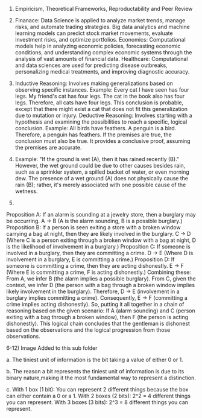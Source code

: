1) Empiricism, Theoretical Frameworks, Reproductability and Peer Review

2) Finanace: Data Science is applied to analyze market trends, manage risks, and automate trading strategies.
Big data analytics and machine learning models can predict stock market movements, evaluate investment risks, and optimize portfolios.
Economics: Computational models help in analyzing economic policies, forecasting economic conditions, and understanding complex economic systems through the analysis of vast amounts of financial data.
Healthcare: Computational and data sciences are used for predicting disease outbreaks, personalizing medical treatments, and improving diagnostic accuracy.

3) Inductive Reasoning: Involves making generalizations based on observing specific instances.
Example: Every cat I have seen has four legs. My friend's cat has four legs. The cat in the book also has four legs. Therefore, all cats have four legs. This conclusion is probable, except that there might exist a cat that does not fit this generalization due to mutation or injury.
Deductive Reasoning: Involves starting with a hypothesis and examining the possibilities to reach a specific, logical conclusion.
Example: All birds have feathers. A penguin is a bird. Therefore, a penguin has feathers. If the premises are true, the conclusion must also be true. It provides a conclusive proof, assuming the premises are accurate.

4)
   Example: "If the ground is wet (A), then it has rained recently (B)." However, the wet ground could be due to other causes besides rain, such as a sprinkler system, a spilled bucket of water, or even morning dew. The presence of a wet ground (A) does not physically cause the rain (B); rather, it's merely associated with one possible cause of the wetness.

5)
Proposition A: If an alarm is sounding at a jewelry store, then a burglary may be occurring. A → B (A is the alarm sounding, B is a possible burglary.)
Proposition B: If a person is seen exiting a store with a broken window carrying a bag at night, then they are likely involved in the burglary. C → D (Where C is a person exiting through a broken window with a bag at night, D is the likelihood of involvement in a burglary.)
Proposition C: If someone is involved in a burglary, then they are committing a crime. D → E (Where D is involvement in a burglary, E is committing a crime.)
Proposition D: If someone is committing a crime, then they are acting dishonestly. E → F (Where E is committing a crime, F is acting dishonestly.)
Combining these: From A, we infer B (the alarm implies a possible burglary).
From C, given the context, we infer D (the person with a bag through a broken window implies likely involvement in the burglary).
Therefore, D → E (involvement in a burglary implies committing a crime).
Consequently, E → F (committing a crime implies acting dishonestly).
So, putting it all together in a chain of reasoning based on the given scenario:
If A (alarm sounding) and C (person exiting with a bag through a broken window), then F (the person is acting dishonestly).
This logical chain concludes that the gentleman is dishonest based on the observations and the logical progression from those observations.

6-12) Image Added to this sub folder

a. The tiniest unit of information is the bit taking a value of either 0 or 1.

b. The reason a bit represents the tiniest unit of information is due to its binary nature,making it the most fundamental way to represent a distinction.

c.
With 1 box (1 bit): You can represent 2 different things because the box can either contain a 0 or a 1.
With 2 boxes (2 bits): 2^2 = 4 different things you can represent.
With 3 boxes (3 bits): 2^3 = 8 different things you can represent.
